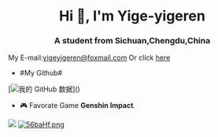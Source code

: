 <h1 align="center">Hi 👋, I'm Yige-yigeren</h1>
<h3 align="center">A student from Sichuan,Chengdu,China</h3>

My E-mail:yigeyigeren@foxmail.com
Or click <a href="yigeyigeren@foxmail.com">here</a>

- #My Github#

[![我的 GitHub 数据](https://github-readme-stats.vercel.app/api?username=yige-yigeren&show_icons=true&hide_border=true&theme=chartreuse-dark")]()

- 🎮 Favorate Game **Genshin Impact**.

![](https://genshin-card.himiku.com/rand/191844625.png)
[![56baHf.png](https://z3.ax1x.com/2021/10/22/56baHf.png)](https://imgtu.com/i/56baHf)
